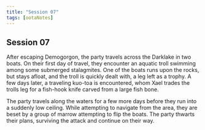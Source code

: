 ```yaml
---
title: "Session 07"
tags: [ootaNotes]
---
```

## Session 07
After escaping Demogorgon, the party travels across the Darklake in two boats. On their first day of travel, they encounter an aquatic troll swimming among some submerged stalagmites. One of the boats runs upon the rocks, but stays afloat, and the troll is quickly dealt with, a leg left as a trophy. A few days later, a traveling kuo-toa is encountered, whom Xael trades the trolls leg for a fish-hook knife carved from a large fish bone.

The party travels along the waters for a few more days before they run into a suddenly low ceiling. While attempting to navigate from the area, they are beset by a group of marrow attempting to flip the boats. The party thwarts their plans, surviving the attack and continue on their way. 